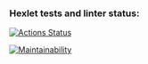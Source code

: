 ### Hexlet tests and linter status:
[![Actions Status](https://github.com/evdokimoww/frontend-project-lvl3/workflows/hexlet-check/badge.svg)](https://github.com/evdokimoww/frontend-project-lvl3/actions)

[![Maintainability](https://api.codeclimate.com/v1/badges/7a068d34924a3433aa3e/maintainability)](https://codeclimate.com/github/evdokimoww/frontend-project-lvl3/maintainability)